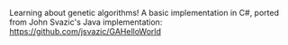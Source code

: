Learning about genetic algorithms! A basic implementation in C#, ported from John Svazic's Java implementation: https://github.com/jsvazic/GAHelloWorld
